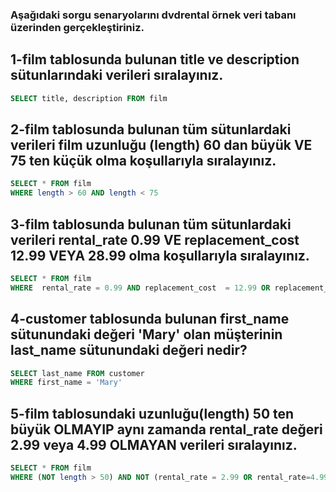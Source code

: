 ### Aşağıdaki sorgu senaryolarını dvdrental örnek veri tabanı üzerinden gerçekleştiriniz.

## 1-film tablosunda bulunan title ve description sütunlarındaki verileri sıralayınız.
``` sql
SELECT title, description FROM film
```

## 2-film tablosunda bulunan tüm sütunlardaki verileri film uzunluğu (length) 60 dan büyük VE 75 ten küçük olma koşullarıyla sıralayınız.
``` sql
SELECT * FROM film
WHERE length > 60 AND length < 75
```

## 3-film tablosunda bulunan tüm sütunlardaki verileri rental_rate 0.99 VE replacement_cost 12.99 VEYA 28.99 olma koşullarıyla sıralayınız.
``` sql
SELECT * FROM film
WHERE  rental_rate = 0.99 AND replacement_cost  = 12.99 OR replacement_cost = 28.99

```

## 4-customer tablosunda bulunan first_name sütunundaki değeri 'Mary' olan müşterinin last_name sütunundaki değeri nedir?
``` sql
SELECT last_name FROM customer
WHERE first_name = 'Mary'

```

## 5-film tablosundaki uzunluğu(length) 50 ten büyük OLMAYIP aynı zamanda rental_rate değeri 2.99 veya 4.99 OLMAYAN verileri sıralayınız.
``` sql
SELECT * FROM film
WHERE (NOT length > 50) AND NOT (rental_rate = 2.99 OR rental_rate=4.99)


```